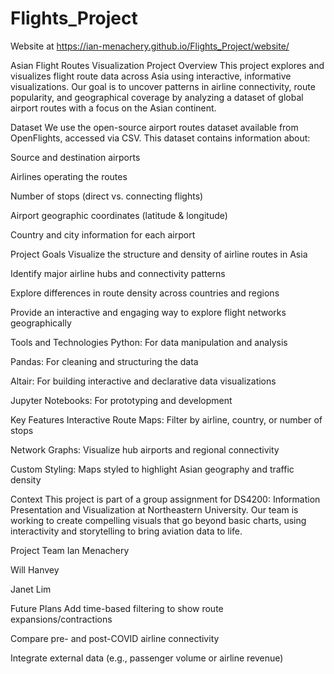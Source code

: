 # Flights_Project
Website at https://ian-menachery.github.io/Flights_Project/website/


Asian Flight Routes Visualization Project
Overview
This project explores and visualizes flight route data across Asia using interactive, informative visualizations. Our goal is to uncover patterns in airline connectivity, route popularity, and geographical coverage by analyzing a dataset of global airport routes with a focus on the Asian continent.

Dataset
We use the open-source airport routes dataset available from OpenFlights, accessed via CSV. This dataset contains information about:

Source and destination airports

Airlines operating the routes

Number of stops (direct vs. connecting flights)

Airport geographic coordinates (latitude & longitude)

Country and city information for each airport

Project Goals
Visualize the structure and density of airline routes in Asia

Identify major airline hubs and connectivity patterns

Explore differences in route density across countries and regions

Provide an interactive and engaging way to explore flight networks geographically

Tools and Technologies
Python: For data manipulation and analysis

Pandas: For cleaning and structuring the data

Altair: For building interactive and declarative data visualizations

Jupyter Notebooks: For prototyping and development

Key Features
Interactive Route Maps: Filter by airline, country, or number of stops

Network Graphs: Visualize hub airports and regional connectivity

Custom Styling: Maps styled to highlight Asian geography and traffic density

Context
This project is part of a group assignment for DS4200: Information Presentation and Visualization at Northeastern University. Our team is working to create compelling visuals that go beyond basic charts, using interactivity and storytelling to bring aviation data to life.

Project Team
Ian Menachery

Will Hanvey

Janet Lim

Future Plans
Add time-based filtering to show route expansions/contractions

Compare pre- and post-COVID airline connectivity

Integrate external data (e.g., passenger volume or airline revenue)

